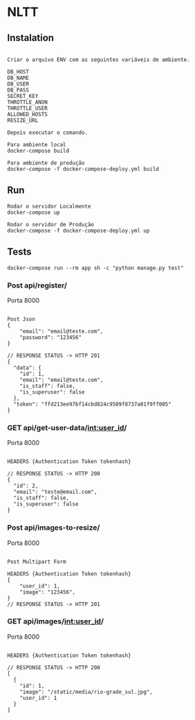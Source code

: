 # NLTT

## Instalation
```

Criar o arquivo ENV com as seguintes variáveis de ambiente.

DB_HOST
DB_NAME
DB_USER
DB_PASS
SECRET_KEY
THROTTLE_ANON
THROTTLE_USER
ALLOWED_HOSTS
RESIZE_URL

Depois executar o comando.

Para ambiente local 
docker-compose build

Para ambiente de produção
docker-compose -f docker-compose-deploy.yml build
```

## Run

```
Rodar o servidor Localmente
docker-compose up

Rodar o servidor de Produção
docker-compose -f docker-compose-deploy.yml up
```

## Tests

```
docker-compose run --rm app sh -c "python manage.py test"
```

### Post api/register/

Porta 8000
```Request post para registrar usuário.

Post Json
{
	"email": "email@teste.com",
	"password": "123456"
}

// RESPONSE STATUS -> HTTP 201
{
  "data": {
    "id": 1,
    "email": "email@teste.com",
    "is_staff": false,
    "is_superuser": false
  },
  "token": "ffd213ee97bf14cbd824c9509f8737a01f9ff005"
}
```

### GET api/get-user-data/<int:user_id>/

Porta 8000
```Request post para pegar os dados do usuário.

HEADERS {Authentication Token tokenhash}

// RESPONSE STATUS -> HTTP 200
{
  "id": 2,
  "email": "teste@email.com",
  "is_staff": false,
  "is_superuser": false
}
```


### Post api/images-to-resize/

Porta 8000
```Request post para redimencionar imagens.

Post Multipart Form

HEADERS {Authentication Token tokenhash}
{
	"user_id": 1,
	"image": "123456",
}
// RESPONSE STATUS -> HTTP 201
```

### GET api/images/<int:user_id>/

Porta 8000
```Request get para pegar as imagens do usuário.

HEADERS {Authentication Token tokenhash}

// RESPONSE STATUS -> HTTP 200
[
  {
    "id": 1,
    "image": "/static/media/rio-grade_sul.jpg",
    "user_id": 1
  }
]
```